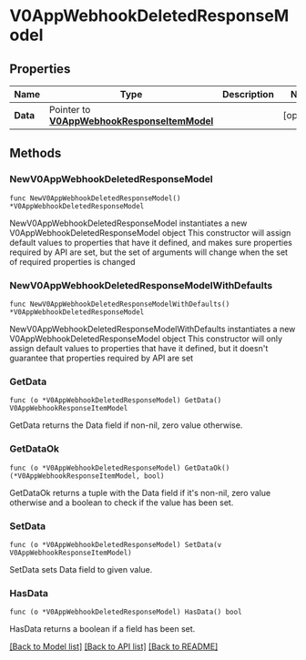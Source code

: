 # V0AppWebhookDeletedResponseModel

## Properties

Name | Type | Description | Notes
------------ | ------------- | ------------- | -------------
**Data** | Pointer to [**V0AppWebhookResponseItemModel**](V0AppWebhookResponseItemModel.md) |  | [optional] 

## Methods

### NewV0AppWebhookDeletedResponseModel

`func NewV0AppWebhookDeletedResponseModel() *V0AppWebhookDeletedResponseModel`

NewV0AppWebhookDeletedResponseModel instantiates a new V0AppWebhookDeletedResponseModel object
This constructor will assign default values to properties that have it defined,
and makes sure properties required by API are set, but the set of arguments
will change when the set of required properties is changed

### NewV0AppWebhookDeletedResponseModelWithDefaults

`func NewV0AppWebhookDeletedResponseModelWithDefaults() *V0AppWebhookDeletedResponseModel`

NewV0AppWebhookDeletedResponseModelWithDefaults instantiates a new V0AppWebhookDeletedResponseModel object
This constructor will only assign default values to properties that have it defined,
but it doesn't guarantee that properties required by API are set

### GetData

`func (o *V0AppWebhookDeletedResponseModel) GetData() V0AppWebhookResponseItemModel`

GetData returns the Data field if non-nil, zero value otherwise.

### GetDataOk

`func (o *V0AppWebhookDeletedResponseModel) GetDataOk() (*V0AppWebhookResponseItemModel, bool)`

GetDataOk returns a tuple with the Data field if it's non-nil, zero value otherwise
and a boolean to check if the value has been set.

### SetData

`func (o *V0AppWebhookDeletedResponseModel) SetData(v V0AppWebhookResponseItemModel)`

SetData sets Data field to given value.

### HasData

`func (o *V0AppWebhookDeletedResponseModel) HasData() bool`

HasData returns a boolean if a field has been set.


[[Back to Model list]](../README.md#documentation-for-models) [[Back to API list]](../README.md#documentation-for-api-endpoints) [[Back to README]](../README.md)


